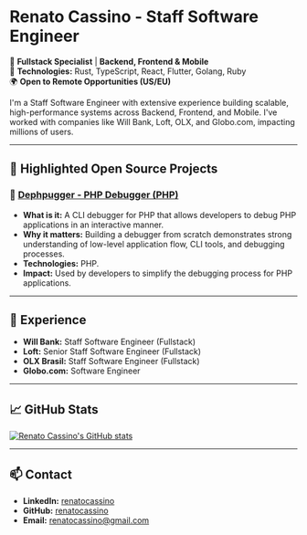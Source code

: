 # Renato Cassino - Staff Software Engineer

🚀 **Fullstack Specialist** | **Backend, Frontend & Mobile**  
📌 **Technologies:** Rust, TypeScript, React, Flutter, Golang, Ruby  
🌍 **Open to Remote Opportunities (US/EU)**  

I'm a Staff Software Engineer with extensive experience building scalable, high-performance systems across Backend, Frontend, and Mobile. I've worked with companies like Will Bank, Loft, OLX, and Globo.com, impacting millions of users.

---

## 📂 **Highlighted Open Source Projects**

### 🐘 [Dephpugger - PHP Debugger (PHP)](https://github.com/renatocassino/dephpugger)
- **What is it:** A CLI debugger for PHP that allows developers to debug PHP applications in an interactive manner.
- **Why it matters:** Building a debugger from scratch demonstrates strong understanding of low-level application flow, CLI tools, and debugging processes.
- **Technologies:** PHP.
- **Impact:** Used by developers to simplify the debugging process for PHP applications.

---

## 💼 **Experience**
- **Will Bank:** Staff Software Engineer (Fullstack)
- **Loft:** Senior Staff Software Engineer (Fullstack)
- **OLX Brasil:** Staff Software Engineer (Fullstack)
- **Globo.com:** Software Engineer

---

## 📈 **GitHub Stats**
[![Renato Cassino's GitHub stats](https://github-readme-stats.vercel.app/api?username=renatocassino&show_icons=true&theme=merko)](https://github.com/renatocassino)

---

## 📫 **Contact**
- **LinkedIn:** [renatocassino](https://www.linkedin.com/in/renatocassino)
- **GitHub:** [renatocassino](https://github.com/renatocassino)
- **Email:** renatocassino@gmail.com
